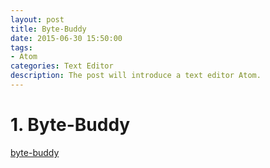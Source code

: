 ```yaml
---
layout: post
title: Byte-Buddy
date: 2015-06-30 15:50:00
tags:
- Atom
categories: Text Editor
description: The post will introduce a text editor Atom.
---
```


# 1. Byte-Buddy
[byte-buddy](https://github.com/raphw/byte-buddy)





